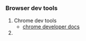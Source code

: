 
### Browser dev tools

1. Chrome dev tools
   - [chrome developer docs](https://developer.chrome.com/docs/devtools/sources)
2. 


